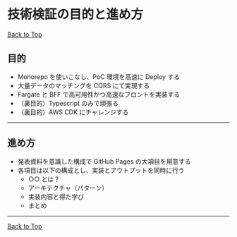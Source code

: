 # 技術検証の目的と進め方

[Back to Top](./index.md)

## 目的

- Monorepo を使いこなし、PoC 環境を高速に Deploy する
- 大量データのマッチングを CQRS にて実現する
- Fargate と BFF で高可用性かつ高速なフロントを実装する
- （裏目的）Typescript のみで頑張る
- （裏目的）AWS CDK にチャレンジする

---

## 進め方

- 発表資料を意識した構成で GitHub Pages の大項目を用意する
- 各項目は以下の構成とし、実装とアウトプットを同時に行う
  - ○○ とは？
  - アーキテクチャ（パターン）
  - 実装内容と得た学び
  - まとめ

---

[Back to Top](./index.md)
